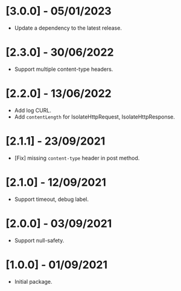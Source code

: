 # [3.0.0] - 05/01/2023

- Update a dependency to the latest release.

# [2.3.0] - 30/06/2022

- Support multiple content-type headers.

# [2.2.0] - 13/06/2022

- Add log CURL.
- Add `contentLength` for IsolateHttpRequest, IsolateHttpResponse.

# [2.1.1] - 23/09/2021

- [Fix] missing `content-type` header in post method.

# [2.1.0] - 12/09/2021

- Support timeout, debug label.

# [2.0.0] - 03/09/2021

- Support null-safety.

# [1.0.0] - 01/09/2021

- Initial package.
